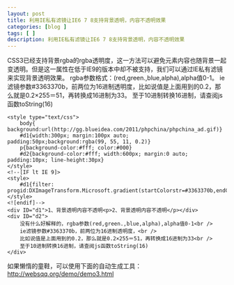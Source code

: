 ```yaml
---
layout: post
title: 利用IE私有滤镜让IE6 7 8支持背景透明，内容不透明效果
categories: [blog ]
tags: [ ]
description: 利用IE私有滤镜让IE6 7 8支持背景透明，内容不透明效果
---
```


CSS3已经支持背景rgba的rgba透明度，这一方法可以避免元素内容也随背景一起变透明。但是这一属性在低于IE9的版本中却不被支持，我们可以通过IE私有滤镜来实现背景透明效果。
rgba参数格式：(red,green.,blue,alpha),alpha值0-1。
ie滤镜参数#3363370b，前两位为16进制透明度，比如说值是上面用到的0.2，那么就是0.2×255＝51，再转换成16进制为33。
至于10进制转换16进制，请查阅js函数toString(16)

	<style type="text/css">
	    body{ background:url(http://gg.blueidea.com/2011/phpchina/phpchina_ad.gif)}
	    #d1{width:300px; margin:100px auto; padding:50px;background:rgba(99, 55, 11, 0.2)}
	    p{background-color:#fff; color:#000}
	    #d2{background-color:#fff; width:600px; margin:0 auto; padding:10px; line-height:30px}
	</style>
	<!--[IF lt IE 9]>
	<style>
	    #d1{filter: progid:DXImageTransform.Microsoft.gradient(startColorstr=#3363370b,endColorstr=#3363370b);}
	</style>
	<![endif]-->
	<div ID="d1">1、背景透明内容不透明<p>2、背景透明内容不透明</p></div>
	<div ID="d2">
	    没有什么好解释的，rgba参数(red,green.,blue,alpha),alpha值0-1<br />
	    ie滤镜参数#3363370b，前两位为16进制透明度，<br />
	    比如说值是上面用到的0.2，那么就是0.2×255＝51，再转换成16进制为33<br />
	    至于10进制转换16进制，请查阅js函数toString(16)
	</div>


如果懒惰的童鞋，可以使用下面的自动生成工具：<a href="http://websqq.org/demo/demo3.html" target="_blank">http://websqq.org/demo/demo3.html</a>